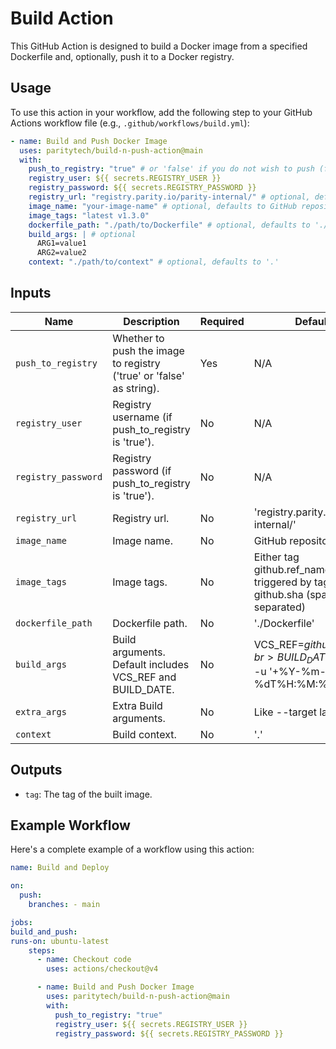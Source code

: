# Build Action

This GitHub Action is designed to build a Docker image from a specified Dockerfile and, optionally, push it to a Docker registry.

## Usage

To use this action in your workflow, add the following step to your GitHub Actions workflow file (e.g., `.github/workflows/build.yml`):

```yaml
- name: Build and Push Docker Image
  uses: paritytech/build-n-push-action@main
  with:
    push_to_registry: "true" # or 'false' if you do not wish to push (for example if you testing build without pushing to registry)
    registry_user: ${{ secrets.REGISTRY_USER }}
    registry_password: ${{ secrets.REGISTRY_PASSWORD }}
    registry_url: "registry.parity.io/parity-internal/" # optional, defaults to 'registry.parity.io/parity-internal/'
    image_name: "your-image-name" # optional, defaults to GitHub repository
    image_tags: "latest v1.3.0"
    dockerfile_path: "./path/to/Dockerfile" # optional, defaults to './Dockerfile'
    build_args: | # optional
      ARG1=value1
      ARG2=value2
    context: "./path/to/context" # optional, defaults to '.'
```

## Inputs

| Name                | Description                                                          | Required | Default                                                                  |
| ------------------- | -------------------------------------------------------------------- | -------- | ------------------------------------------------------------------------ |
| `push_to_registry`  | Whether to push the image to registry ('true' or 'false' as string). | Yes      | N/A                                                                      |
| `registry_user`     | Registry username (if push_to_registry is 'true').                   | No       | N/A                                                                      |
| `registry_password` | Registry password (if push_to_registry is 'true').                   | No       | N/A                                                                      |
| `registry_url`      | Registry url.                                                        | No       | 'registry.parity.io/parity-internal/'                                    |
| `image_name`        | Image name.                                                          | No       | GitHub repository name                                                   |
| `image_tags`        | Image tags.                                                          | No       | Either tag github.ref_name if triggered by tag or github.sha (space separated) |
| `dockerfile_path`   | Dockerfile path.                                                     | No       | './Dockerfile'                                                           |
| `build_args`        | Build arguments. Default includes VCS_REF and BUILD_DATE.            | No       | VCS_REF=${{ github.sha }}<br>BUILD_DATE=$(date -u '+%Y-%m-%dT%H:%M:%SZ') |
| `extra_args`        | Extra Build arguments.                                               | No       | Like --target layer_1                                                    |
| `context`           | Build context.                                                       | No       | '.'                                                                      |

## Outputs

- `tag`: The tag of the built image.

## Example Workflow

Here's a complete example of a workflow using this action:

```yaml
name: Build and Deploy

on:
  push:
    branches: - main

jobs:
build_and_push:
runs-on: ubuntu-latest
    steps:
      - name: Checkout code
        uses: actions/checkout@v4

      - name: Build and Push Docker Image
        uses: paritytech/build-n-push-action@main
        with:
          push_to_registry: "true"
          registry_user: ${{ secrets.REGISTRY_USER }}
          registry_password: ${{ secrets.REGISTRY_PASSWORD }}
```
